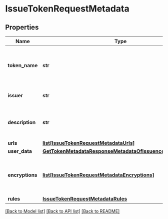 # IssueTokenRequestMetadata

## Properties
Name | Type | Description | Notes
------------ | ------------- | ------------- | -------------
**token_name** | **str** | Token Symbol it will be identified by (ex. NIBBL) | [optional] 
**issuer** | **str** | Name of token issuer | [optional] 
**description** | **str** | Long name or description of token (ex. Nibble) | [optional] 
**urls** | [**list[IssueTokenRequestMetadataUrls]**](IssueTokenRequestMetadataUrls.md) |  | [optional] 
**user_data** | [**GetTokenMetadataResponseMetadataOfIssuenceDataUserData**](GetTokenMetadataResponseMetadataOfIssuenceDataUserData.md) |  | [optional] 
**encryptions** | [**list[IssueTokenRequestMetadataEncryptions]**](IssueTokenRequestMetadataEncryptions.md) | Array of encryption instruction objects for encrypting userData | [optional] 
**rules** | [**IssueTokenRequestMetadataRules**](IssueTokenRequestMetadataRules.md) |  | [optional] 

[[Back to Model list]](../README.md#documentation-for-models) [[Back to API list]](../README.md#documentation-for-api-endpoints) [[Back to README]](../README.md)


